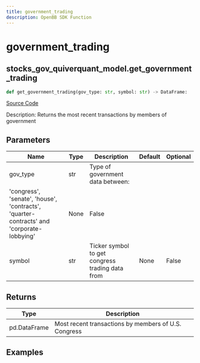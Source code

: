 ```yaml
---
title: government_trading
description: OpenBB SDK Function
---
```


# government_trading

## stocks_gov_quiverquant_model.get_government_trading

```python title='openbb_terminal/stocks/government/quiverquant_model.py'
def get_government_trading(gov_type: str, symbol: str) -> DataFrame:
```
[Source Code](https://github.com/OpenBB-finance/OpenBBTerminal/tree/main/openbb_terminal/stocks/government/quiverquant_model.py#L25)

Description: Returns the most recent transactions by members of government

## Parameters

| Name | Type | Description | Default | Optional |
| ---- | ---- | ----------- | ------- | -------- |
| gov_type | str | Type of government data between:
'congress', 'senate', 'house', 'contracts', 'quarter-contracts' and 'corporate-lobbying' | None | False |
| symbol | str | Ticker symbol to get congress trading data from | None | False |

## Returns

| Type | Description |
| ---- | ----------- |
| pd.DataFrame | Most recent transactions by members of U.S. Congress |

## Examples

